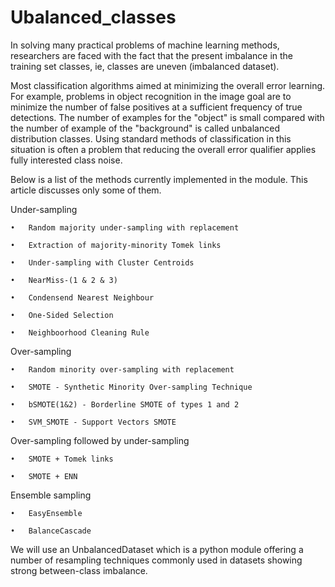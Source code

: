 # Ubalanced_classes

In solving many practical problems of machine learning methods, researchers are faced with the fact that the present imbalance in the training set classes, ie, classes are uneven (imbalanced dataset). 

Most classification algorithms aimed at minimizing the overall error learning. For example, problems in object recognition in the image goal are to minimize the number of false positives at a sufficient frequency of true detections. The number of examples for the "object" is small compared with the number of example of the "background" is called unbalanced distribution classes. Using standard methods of classification in this situation is often a problem that reducing the overall error qualifier applies fully interested class noise.

Below is a list of the methods currently implemented in the module. This article discusses only some of them. 

Under-sampling

    •	Random majority under-sampling with replacement
    
    •	Extraction of majority-minority Tomek links
    
    •	Under-sampling with Cluster Centroids
    
    •	NearMiss-(1 & 2 & 3)
    
    •	Condensend Nearest Neighbour
    
    •	One-Sided Selection
    
    •	Neighboorhood Cleaning Rule


Over-sampling

    •	Random minority over-sampling with replacement

    •	SMOTE - Synthetic Minority Over-sampling Technique

    •	bSMOTE(1&2) - Borderline SMOTE of types 1 and 2

    •	SVM_SMOTE - Support Vectors SMOTE


Over-sampling followed by under-sampling

    •	SMOTE + Tomek links

    •	SMOTE + ENN


Ensemble sampling

    •	EasyEnsemble

    •	BalanceCascade


We will use an UnbalancedDataset which is a python module offering a number of resampling techniques commonly used in datasets showing strong between-class imbalance.


